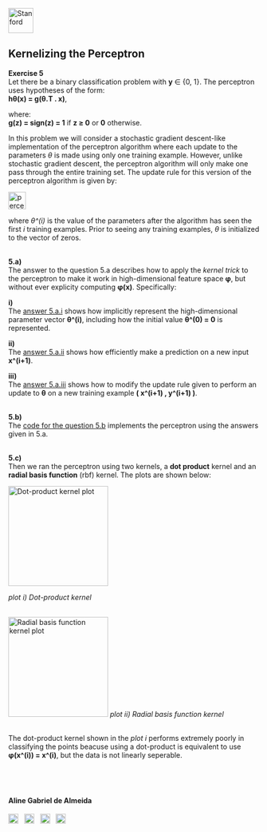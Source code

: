 
<a href="https://i.dlpng.com/static/png/498606_preview.png"><img src="https://i.dlpng.com/static/png/498606_preview.png" title="Stanford" alt="Stanford" height="50"></a>

## Kernelizing the Perceptron
  
**Exercise 5**  
Let there be a binary classification problem with **y** ∈ {0, 1}. The perceptron uses hypotheses of the form:  
**hθ(x) = g(θ.T . x)**, 

where:  
**g(z) = sign(z) = 1** if **z ≥ 0** or **0** otherwise.  

In this problem we will consider a stochastic gradient descent-like implementation of the perceptron algorithm where each update to the parameters *θ* is made
using only one training example. However, unlike stochastic gradient descent, the perceptron algorithm will only make one pass through the entire training set. The update rule for this version of the perceptron algorithm is given by:

<a href="https://github.com/AlmeidaAlin3/MachineLearning/blob/master/ProblemSet2/Exercise5/img/perceptron_update.png"><img src="https://github.com/AlmeidaAlin3/MachineLearning/blob/master/ProblemSet2/Exercise5/img/perceptron_update.png" title="perceptron update rule" alt="perceptron update rule" height="35"></a> 

where *θ^(i)* is the value of the parameters after the algorithm has seen the first *i* training examples. Prior to seeing any training examples, *θ* is initialized to the vector of zeros.

&nbsp;  
**5.a)**  
The answer to the question 5.a describes how to apply the *kernel trick* to the perceptron to make it work in high-dimensional feature space **φ**, but without ever explicity computing **φ(x)**. Specifically:  

**i)**    
The [answer 5.a.i]() shows how implicitly represent the high-dimensional parameter vector **θ^(i)**, including how the initial value **θ^(0) = 0** is represented.  

**ii)**   
The [answer 5.a.ii]() shows how efficiently make a prediction on a new input **x^(i+1)**.  

**iii)**  
The [answer 5.a.iii]() shows how to modify the update rule given to perform an update to **θ** on a new training example **( x^(i+1) , y^(i+1) )**. 

&nbsp;  
**5.b)**  
The [code for the question 5.b](https://github.com/AlmeidaAlin3/MachineLearning/blob/master/ProblemSet2/Exercise5/ex5_b.ipynb) implements the perceptron using the answers given in 5.a.  

&nbsp;  
**5.c)**   
Then we ran the perceptron using two kernels, a **dot product** kernel and an **radial basis function** (rbf) kernel. The plots are shown below:  

<a href="https://github.com/AlmeidaAlin3/MachineLearning/blob/master/ProblemSet2/Exercise5/img/5c_plot_i.png"><img src="https://github.com/AlmeidaAlin3/MachineLearning/blob/master/ProblemSet2/Exercise5/img/5c_plot_i.png" title="Dot-product kernel plot" alt="Dot-product kernel plot" height="200"></a>

*plot i) Dot-product kernel*  

&nbsp;  
<a href="https://github.com/AlmeidaAlin3/MachineLearning/blob/master/ProblemSet2/Exercise5/img/5c_plot_i.png"><img src="https://github.com/AlmeidaAlin3/MachineLearning/blob/master/ProblemSet2/Exercise5/img/5c_plot_i.png" title="Radial basis function kernel plot" alt="Radial basis function kernel plot" height="200"></a>
*plot ii) Radial basis function kernel*

&nbsp;  
The dot-product kernel shown in the *plot i* performs extremely poorly in classifying the points beacuse using a dot-product is equivalent to use **φ(x^(i)) = x^(i)**, but the data is not linearly seperable.  





&nbsp;  
---

#### Aline Gabriel de Almeida  
<a href="https://www.linkedin.com/in/alinegalmeida/"><img src="https://cdn3.iconfinder.com/data/icons/logos-and-brands-adobe/512/201_Linkedin-512.png" title="Linkedin: alinegalmeida" alt="https://www.linkedin.com/in/alinegalmeida/" height="20"></a>
&nbsp; <a href="https://www.kaggle.com/almeidaalin3"><img src="https://cdn3.iconfinder.com/data/icons/logos-and-brands-adobe/512/189_Kaggle-512.png" title="Kaggle: almeidaalin3" alt="https://www.kaggle.com/almeidaalin3" height="20"></a>
&nbsp; <a href="mailto:aline.gabriel.almeida@gmail.com"><img src="https://cdn3.iconfinder.com/data/icons/logos-and-brands-adobe/512/147_Gmail-512.png" title="aline.gabriel.almeida@gmail.com" alt="aline.gabriel.almeida@gmail.com" height="20"></a>
&nbsp; <a href="https://github.com/AlmeidaAlin3/"><img src="https://cdn3.iconfinder.com/data/icons/logos-and-brands-adobe/512/142_Github-512.png" title="Github: AlmeidaAlin3" alt="https://github.com/AlmeidaAlin3/" height="20"></a> 
